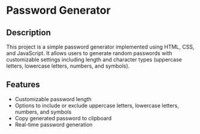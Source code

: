 # Password Generator

## Description
This project is a simple password generator implemented using HTML, CSS, and JavaScript. It allows users to generate random passwords with customizable settings including length and character types (uppercase letters, lowercase letters, numbers, and symbols).

## Features
- Customizable password length
- Options to include or exclude uppercase letters, lowercase letters, numbers, and symbols
- Copy generated password to clipboard
- Real-time password generation
